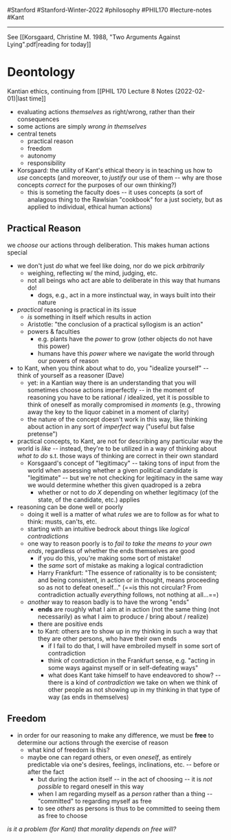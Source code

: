 #Stanford #Stanford-Winter-2022 #philosophy #PHIL170 #lecture-notes #Kant
___
See [[Korsgaard, Christine M. 1988, "Two Arguments Against Lying".pdf|reading for today]]

# Deontology
Kantian ethics, continuing from [[PHIL 170 Lecture 8 Notes (2022-02-01)|last time]]
- evaluating actions *themselves* as right/wrong, rather than their consequences
- some actions are simply *wrong in themselves*
- central tenets
	- practical reason
	- freedom
	- autonomy
	- responsibility
- Korsgaard: the utility of Kant's ethical theory is in teaching us how to *use* concepts (and moreover, to *justify* our use of them -- why are those concepts *correct* for the purposes of our own thinking?)
	- this is someting the faculty does -- it uses concepts (a sort of analagous thing to the Rawlsian "cookbook" for a just society, but as applied to individual, ethical human actions)

## Practical Reason
we *choose* our actions through deliberation. This makes human actions special
- we don't just *do* what we feel like doing, nor do we pick *arbitrarily*
	- weighing, reflecting w/ the mind, judging, etc.
	- not all beings who act are able to deliberate in this way that humans do!
		- dogs, e.g., act in a more instinctual way, in ways built into their nature
- *practical* reasoning is practical in its issue
	- *is* something in itself which results in action
	- Aristotle: "the conclusion of a practical syllogism is an action"
	- powers & faculties
		- e.g. plants have the *power* to grow (other objects do not have this power)
		- humans have this *power* where we navigate the world through our powers of reason
- to Kant, when you think about what to do, you "idealize yourself" -- think of yourself as a reasoner (Dave)
	- yet: in a Kantian way there is an understanding that you will sometimes choose actions imperfectly -- in the moment of reasoning you have to be rational / idealized, yet it is possible to think of oneself as morally compromised *in moments* (e.g., throwing away the key to the liquor cabinet in a moment of clarity)
	- the nature of the concept doesn't work in this way, like thinking about action in any sort of *imperfect* way ("useful but false pretense")
- practical concepts, to Kant, are not for describing any particular way the world is *like* -- instead, they're to be utilized in a way of thinking about *what to do* s.t. those ways of thinking are correct in their own standard
	- Korsgaard's concept of "legitimacy" -- taking tons of input from the world when assessing whether a given political candidate is "legitimate" -- but we're not checking for legitimacy in the same way we would determine whether this given quadroped is a zebra
		- whether or not to *do $X$* depending on whether legitimacy (of the state, of the candidate, etc.) applies
- reasoning can be done well or poorly
	- doing it well is a matter of what *rules* we are to follow as for what to think: musts, can'ts, etc.
	- starting with an intuitive bedrock about things like *logical contradictions*
	- one way to reason poorly is to *fail to take the means to your own ends*, regardless of whether the ends themselves are good
		- if you do this, you're making some sort of mistake!
		- the *same* sort of mistake as making a logical contradiction
		- Harry Frankfurt: "The essence of rationality is to be consistent; and being consistent, in action or in thought, means proceeding so as not to defeat oneself..." (==is this not circular? From contradiction actually *everything* follows, not nothing at all...==)
	- *another* way to reason badly is to have the wrong "ends"
		- **ends** are roughly what I aim at in action (not the same thing (not necessarily) as what I aim to produce / bring about / realize)
		- there are positive ends
		- to Kant: others are to show up in my thinking in such a way that they are other persons, who have their own ends
			- if I fail to do that, I will have embroiled myself in some sort of contradiction
			- think of contradiction in the Frankfurt sense, e.g. "acting in some ways against myself or in self-defeating ways"
			- what does Kant take himself to have endeavored to show? -- there is a kind of *contradiction* we take on when we think of other people as not showing up in my thinking in that type of way (as ends in themselves)

## Freedom
- in order for our reasoning to make any difference, we must be **free** to determine our actions through the exercise of reason
	- what kind of freedom is this?
	- maybe one can regard others, or even *oneself*, as entirely predictable via one's desires, feelings, inclinations, etc. -- before or after the fact
		- but during the action itself -- in the act of choosing -- it is *not possible* to regard oneself in this way
		- when I am regarding myself as a *person* rather than a thing -- "committed" to regarding myself as free
		- to see *others* as persons is thus to be committed to seeing them as free to choose

*is it a problem (for Kant) that morality depends on free will?*